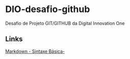 # DIO-desafio-github
Desafio de Projeto GIT/GITHUB da Digital Innovation One
## Links
[Markdown - Sintaxe Básica-](https://www.markdownguide.org/basic-syntax/)
